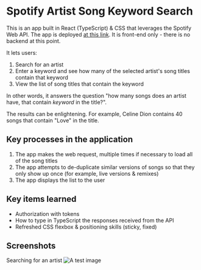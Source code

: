 # Spotify Artist Song Keyword Search

This is an app built in React (TypeScript) & CSS that leverages the Spotify Web API. The app is deployed [at this link](https://spotify-song-keyword-search.vercel.app/). It is front-end only - there is no backend at this point.   

It lets users: 
1. Search for an artist
2. Enter a keyword and see how many of the selected artist's song titles contain that keyword
3. View the list of song titles that contain the keyword
  
In other words, it answers the question "how many songs does an artist have, that contain *keyword* in the title?". 

The results can be enlightening. For example, Celine Dion contains 40 songs that contain "Love" in the title. 

## Key processes in the application
1. The app makes the web request, multiple times if necessary to load all of the song titles
2. The app attempts to de-duplicate similar versions of songs so that they only show up once (for example, live versions & remixes)
3. The app displays the list to the user

## Key items learned
- Authorization with tokens
- How to type in TypeScript the responses received from the API
- Refreshed CSS flexbox & positioning skills (sticky, fixed)

## Screenshots
Searching for an artist
![A test image](https://github.com/adamawalters/spotify/blob/main/screenshots/artist-search.png)
